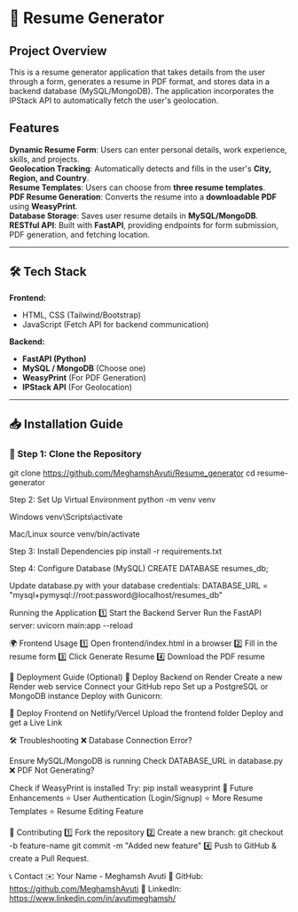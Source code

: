 # 📄 Resume Generator 

## Project Overview
This is a resume generator application that takes details from the user through a form, generates a resume in PDF format, and stores data in a backend database (MySQL/MongoDB). The application incorporates the IPStack API to automatically fetch the user's geolocation.

##  Features
 **Dynamic Resume Form**: Users can enter personal details, work experience, skills, and projects.  
 **Geolocation Tracking**: Automatically detects and fills in the user's **City, Region, and Country**.  
 **Resume Templates**: Users can choose from **three resume templates**.  
 **PDF Resume Generation**: Converts the resume into a **downloadable PDF** using **WeasyPrint**.  
 **Database Storage**: Saves user resume details in **MySQL/MongoDB**.  
 **RESTful API**: Built with **FastAPI**, providing endpoints for form submission, PDF generation, and fetching location.

---

## 🛠 Tech Stack
**Frontend:**  
- HTML, CSS (Tailwind/Bootstrap)  
- JavaScript (Fetch API for backend communication)

**Backend:**  
- **FastAPI (Python)**  
- **MySQL / MongoDB** (Choose one)  
- **WeasyPrint** (For PDF Generation)  
- **IPStack API** (For Geolocation)

---

## 📥 Installation Guide

### 🔹 Step 1: Clone the Repository

git clone  https://github.com/MeghamshAvuti/Resume_generator
cd resume-generator

Step 2: Set Up Virtual Environment
python -m venv venv

Windows
venv\Scripts\activate

Mac/Linux
source venv/bin/activate

Step 3: Install Dependencies
pip install -r requirements.txt

Step 4: Configure Database (MySQL)
CREATE DATABASE resumes_db;

Update database.py with your database credentials:
DATABASE_URL = "mysql+pymysql://root:password@localhost/resumes_db"

Running the Application
1️⃣ Start the Backend Server
Run the FastAPI server:
uvicorn main:app --reload

🌍 Frontend Usage
1️⃣ Open frontend/index.html in a browser
2️⃣ Fill in the resume form
3️⃣ Click Generate Resume
4️⃣ Download the PDF resume

🚀 Deployment Guide (Optional)
🔹 Deploy Backend on Render
Create a new Render web service
Connect your GitHub repo
Set up a PostgreSQL or MongoDB instance
Deploy with Gunicorn:

🔹 Deploy Frontend on Netlify/Vercel
Upload the frontend folder
Deploy and get a Live Link

🛠 Troubleshooting
❌ Database Connection Error?

Ensure MySQL/MongoDB is running
Check DATABASE_URL in database.py
❌ PDF Not Generating?

Check if WeasyPrint is installed
Try: pip install weasyprint
📌 Future Enhancements
⭐ User Authentication (Login/Signup)
⭐ More Resume Templates
⭐ Resume Editing Feature

🤝 Contributing
1️⃣ Fork the repository
2️⃣ Create a new branch:
git checkout -b feature-name
git commit -m "Added new feature"
4️⃣ Push to GitHub & create a Pull Request.

📞 Contact
✉️ Your Name - Meghamsh Avuti
📌 GitHub: https://github.com/MeghamshAvuti
📌 LinkedIn: https://www.linkedin.com/in/avutimeghamsh/

